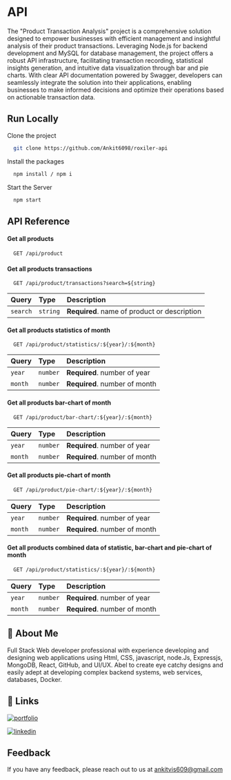 
# API 

The "Product Transaction Analysis" project is a comprehensive solution designed to empower businesses with efficient management and insightful analysis of their product transactions. Leveraging Node.js for backend development and MySQL for database management, the project offers a robust API infrastructure, facilitating transaction recording, statistical insights generation, and intuitive data visualization through bar and pie charts. With clear API documentation powered by Swagger, developers can seamlessly integrate the solution into their applications, enabling businesses to make informed decisions and optimize their operations based on actionable transaction data.

## Run Locally

Clone the project

```bash
  git clone https://github.com/Ankit6098/roxiler-api
```

Install the packages

```bash
  npm install / npm i
```

Start the Server

```bash
  npm start
```
## API Reference

#### Get all products

```http
  GET /api/product
```

#### Get all products transactions

```http
  GET /api/product/transactions?search=${string}
```

| Query | Type     | Description                       |
| :-------- | :------- | :-------------------------------- |
| `search`    | `string` | **Required**. name of product or description  |


#### Get all products statistics of month

```http
  GET /api/product/statistics/:${year}/:${month}
```

| Query | Type     | Description                       |
| :-------- | :------- | :-------------------------------- |
| `year`    | `number` | **Required**. number of year  |
| `month`    | `number` | **Required**. number of month  |


#### Get all products bar-chart of month

```http
  GET /api/product/bar-chart/:${year}/:${month}
```

| Query | Type     | Description                       |
| :-------- | :------- | :-------------------------------- |
| `year`    | `number` | **Required**. number of year  |
| `month`    | `number` | **Required**. number of month  |


#### Get all products pie-chart of month

```http
  GET /api/product/pie-chart/:${year}/:${month}
```

| Query | Type     | Description                       |
| :-------- | :------- | :-------------------------------- |
| `year`    | `number` | **Required**. number of year  |
| `month`    | `number` | **Required**. number of month  |


#### Get all products combined  data of statistic, bar-chart and pie-chart of month

```http
  GET /api/product/statistics/:${year}/:${month}
```

| Query | Type     | Description                       |
| :-------- | :------- | :-------------------------------- |
| `year`    | `number` | **Required**. number of year  |
| `month`    | `number` | **Required**. number of month  |

## 🚀 About Me

Full Stack Web developer professional with experience developing and designing web applications using Html, CSS, javascript, node.Js, Expressjs, MongoDB, React, GitHub, and UI/UX. Abel to create eye catchy designs and easily adept at developing complex backend systems, web services, databases, Docker.


## 🔗 Links
[![portfolio](https://img.shields.io/badge/my_portfolio-000?style=for-the-badge&logo=ko-fi&logoColor=white)](https://ankithub.vercel.app/)

[![linkedin](https://img.shields.io/badge/linkedin-0A66C2?style=for-the-badge&logo=linkedin&logoColorwhite=)](https://www.linkedin.com/in/ankit-vishwakarma-6531221b0/)


## Feedback

If you have any feedback, please reach out to us at ankitvis609@gmail.com

